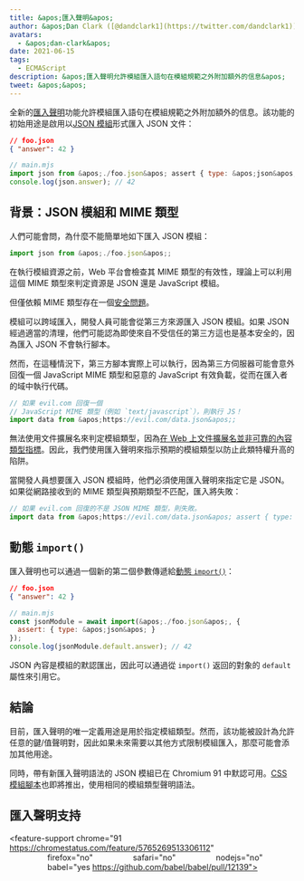 ```yaml
---
title: &apos;匯入聲明&apos;
author: &apos;Dan Clark ([@dandclark1](https://twitter.com/dandclark1)), 匯入聲明的強勢進口商&apos;
avatars:
  - &apos;dan-clark&apos;
date: 2021-06-15
tags:
  - ECMAScript
description: &apos;匯入聲明允許模組匯入語句在模組規範之外附加額外的信息&apos;
tweet: &apos;&apos;
---
```


全新的[匯入聲明](https://github.com/tc39/proposal-import-assertions)功能允許模組匯入語句在模組規範之外附加額外的信息。該功能的初始用途是啟用以[JSON 模組](https://github.com/tc39/proposal-json-modules)形式匯入 JSON 文件：

<!--truncate-->
```json
// foo.json
{ "answer": 42 }
```

```javascript
// main.mjs
import json from &apos;./foo.json&apos; assert { type: &apos;json&apos; };
console.log(json.answer); // 42
```

## 背景：JSON 模組和 MIME 類型

人們可能會問，為什麼不能簡單地如下匯入 JSON 模組：

```javascript
import json from &apos;./foo.json&apos;;
```

在執行模組資源之前，Web 平台會檢查其 MIME 類型的有效性，理論上可以利用這個 MIME 類型來判定資源是 JSON 還是 JavaScript 模組。

但僅依賴 MIME 類型存在一個[安全問題](https://github.com/w3c/webcomponents/issues/839)。

模組可以跨域匯入，開發人員可能會從第三方來源匯入 JSON 模組。如果 JSON 經過適當的清理，他們可能認為即使來自不受信任的第三方這也是基本安全的，因為匯入 JSON 不會執行腳本。

然而，在這種情況下，第三方腳本實際上可以執行，因為第三方伺服器可能會意外回復一個 JavaScript MIME 類型和惡意的 JavaScript 有效負載，從而在匯入者的域中執行代碼。

```javascript
// 如果 evil.com 回復一個
// JavaScript MIME 類型（例如 `text/javascript`），則執行 JS！
import data from &apos;https://evil.com/data.json&apos;;
```

無法使用文件擴展名來判定模組類型，因為[在 Web 上文件擴展名並非可靠的內容類型指標](https://github.com/tc39/proposal-import-assertions/blob/master/content-type-vs-file-extension.md)。因此，我們使用匯入聲明來指示預期的模組類型以防止此類特權升高的陷阱。

當開發人員想要匯入 JSON 模組時，他們必須使用匯入聲明來指定它是 JSON。如果從網路接收到的 MIME 類型與預期類型不匹配，匯入將失敗：

```javascript
// 如果 evil.com 回復的不是 JSON MIME 類型，則失敗。
import data from &apos;https://evil.com/data.json&apos; assert { type: &apos;json&apos; };
```

## 動態 `import()`

匯入聲明也可以通過一個新的第二個參數傳遞給[動態 `import()`](https://v8.dev/features/dynamic-import#dynamic)：

```json
// foo.json
{ "answer": 42 }
```

```javascript
// main.mjs
const jsonModule = await import(&apos;./foo.json&apos;, {
  assert: { type: &apos;json&apos; }
});
console.log(jsonModule.default.answer); // 42
```

JSON 內容是模組的默認匯出，因此可以通過從 `import()` 返回的對象的 `default` 屬性來引用它。

## 結論

目前，匯入聲明的唯一定義用途是用於指定模組類型。然而，該功能被設計為允許任意的鍵/值聲明對，因此如果未來需要以其他方式限制模組匯入，那麼可能會添加其他用途。

同時，帶有新匯入聲明語法的 JSON 模組已在 Chromium 91 中默認可用。[CSS 模組腳本](https://chromestatus.com/feature/5948572598009856)也即將推出，使用相同的模組類型聲明語法。

## 匯入聲明支持

<feature-support chrome="91 https://chromestatus.com/feature/5765269513306112"
                 firefox="no"
                 safari="no"
                 nodejs="no"
                 babel="yes https://github.com/babel/babel/pull/12139"></feature-support>
